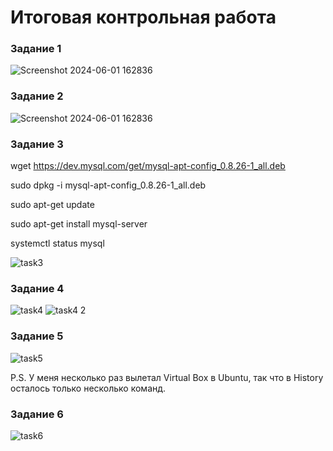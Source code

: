 # Итоговая контрольная работа
### Задание 1
![Screenshot 2024-06-01 162836](https://github.com/Alex-number-one/GB_FinalWork_15tasks/assets/136375782/d8df1225-79bd-440a-b996-81dbf5e8071c)
### Задание 2
![Screenshot 2024-06-01 162836](https://github.com/Alex-number-one/GB_FinalWork_15tasks/assets/136375782/13e19af3-4ad7-440e-a00c-8df8b6232804)
### Задание 3
wget https://dev.mysql.com/get/mysql-apt-config_0.8.26-1_all.deb

sudo dpkg -i mysql-apt-config_0.8.26-1_all.deb

sudo apt-get update

sudo apt-get install mysql-server

systemctl status mysql

![task3](https://github.com/Alex-number-one/GB_FinalWork_15tasks/assets/136375782/f9c0e49f-a126-452a-8f9b-50eaedfcceb0)
### Задание 4
![task4](https://github.com/Alex-number-one/GB_FinalWork_15tasks/assets/136375782/c331f840-994e-46cf-8436-038847dc1b3f)
![task4 2](https://github.com/Alex-number-one/GB_FinalWork_15tasks/assets/136375782/5cdac1dc-d4ef-4e49-9d92-8a3eab9b24f0)
### Задание 5
![task5](https://github.com/Alex-number-one/GB_FinalWork_15tasks/assets/136375782/d57a4854-19d0-41ba-99c2-045793c12cba)

P.S. У меня несколько раз вылетал Virtual Box в Ubuntu, так что в History осталось только несколько команд.
### Задание 6
![task6](https://github.com/Alex-number-one/GB_FinalWork_15tasks/assets/136375782/0ca5ea11-70c6-4da5-97cd-7d288cd96416)
